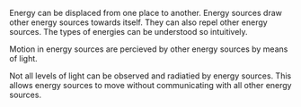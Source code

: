 Energy can be displaced from one place to another. Energy sources draw other energy sources towards itself. They can also repel other energy sources. The types of energies can be understood so intuitively. 

Motion in energy sources are percieved by other energy sources by means of light.

Not all levels of light can be observed and radiatied by energy sources. This allows energy sources to move without communicating with all other energy sources.